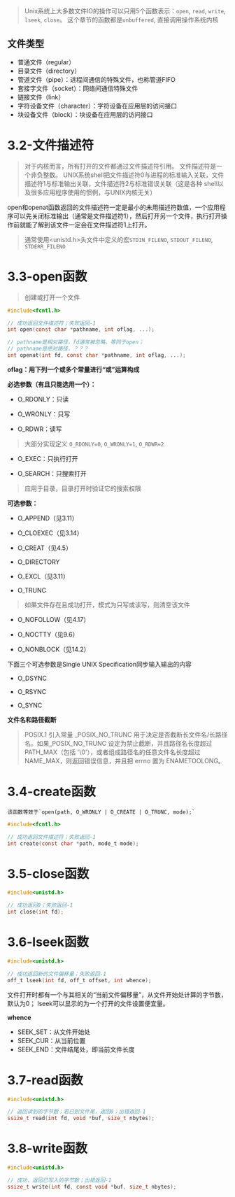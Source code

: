 
> Unix系统上大多数文件IO的操作可以只用5个函数表示：`open`, `read`, `write`, `lseek`, `close`。
> 这个章节的函数都是`unbuffered`, 直接调用操作系统内核

## 文件类型

- 普通文件（regular）
- 目录文件（directory）
- 管道文件（pipe）：进程间通信的特殊文件，也称管道FIFO
- 套接字文件（socket）：网络间通信特殊文件
- 链接文件（link）
- 字符设备文件（character）：字符设备在应用层的访问接口
- 块设备文件（block）：块设备在应用层的访问接口

# 3.2-文件描述符

> 对于内核而言，所有打开的文件都通过文件描述符引用。
> 文件描述符是一个非负整数。
> UNIX系统shell把文件描述符0与进程的标准输入关联，文件描述符1与标准输出关联，文件描述符2与标准错误关联（这是各种 shell以及很多应用程序使用的惯例，与UNIX内核无关）

open和openat函数返回的文件描述符一定是最小的未用描述符数值，一个应用程序可以先关闭标准输出（通常是文件描述符1），然后打开另一个文件，执行打开操作前就能了解到该文件一定会在文件描述符1上打开。
> 通常使用<unistd.h>头文件中定义的宏`STDIN_FILENO`, `STDOUT_FILENO`, `STDERR_FILENO`

# 3.3-open函数

> 创建或打开一个文件

```C
#include<fcntl.h>

// 成功返回文件描述符；失败返回-1
int open(const char *pathname, int oflag, ...);

// pathname是相对路径，fd通常被忽略，等同于open；
// pathname是绝对路径，？？？
int openat(int fd, const char *pathname, int oflag, ...);
```

**oflag：用下列一个或多个常量进行“或”运算构成**

**必选参数（有且只能选用一个）：**
- O_RDONLY：只读

- O_WRONLY：只写

- O_RDWR：读写
> 大部分实现定义 `O_RDONLY=0`, `O_WRONLY=1`, `O_RDWR=2`

- O_EXEC：只执行打开

- O_SEARCH：只搜索打开
> 应用于目录，目录打开时验证它的搜索权限

**可选参数：**
- O_APPEND（见3.11）

- O_CLOEXEC（见3.14）

- O_CREAT（见4.5）

- O_DIRECTORY

- O_EXCL（见3.11）

- O_TRUNC
> 如果文件存在且成功打开，模式为只写或读写，则清空该文件

- O_NOFOLLOW（见4.17）

- O_NOCTTY（见9.6）

- O_NONBLOCK（见14.2）

下面三个可选参数是Single UNIX Specification同步输入输出的内容
- O_DSYNC

- O_RSYNC

- O_SYNC

**文件名和路径截断**
> POSIX.1 引入常量 _POSIX_NO_TRUNC 用于决定是否截断长文件名/长路径名。如果_POSIX_NO_TRUNC 设定为禁止截断，并且路径名长度超过 PATH_MAX（包括 '\0'），或者组成路径名的任意文件名长度超过 NAME_MAX，则返回错误信息，并且把 errno 置为 ENAMETOOLONG。
# 3.4-create函数

	该函数等效于`open(path, O_WRONLY | O_CREATE | O_TRUNC, mode);`
```C
#include<fcntl.h>

// 成功返回文件描述符；失败返回-1
int create(const char *path, mode_t mode);
```

# 3.5-close函数

```C
#include<unistd.h>

// 成功返回0；失败返回-1
int close(int fd);
```

# 3.6-lseek函数

```C
#include<unistd.h>

// 成功返回新的文件偏移量；失败返回-1
off_t lseek(int fd, off_t offset, int whence);
```

文件打开时都有一个与其相关的“当前文件偏移量”，从文件开始处计算的字节数，默认为0；
lseek可以显示的为一个打开的文件设置便宜量。

**whence**
- SEEK_SET：从文件开始处
- SEEK_CUR：从当前位置
- SEEK_END：文件结尾处，即当前文件长度
# 3.7-read函数

```C
#include<unistd.h>

// 返回读到的字节数；若已到文件尾，返回0；出错返回-1
ssize_t read(int fd, void *buf, size_t nbytes);
```
# 3.8-write函数

```C
#include<unistd.h>

// 成功，返回已写入的字节数；出错返回-1
ssize_t write(int fd, const void *buf, size_t nbytes);
```

